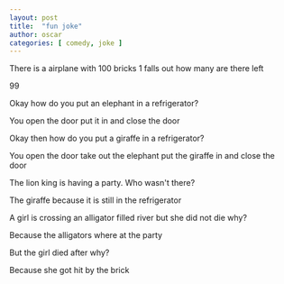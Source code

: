 ```yaml
---
layout: post
title:  "fun joke"
author: oscar
categories: [ comedy, joke ]
---
```


There is a airplane with 100 bricks 1 falls out how many are there left

99

Okay how do you put an elephant in a refrigerator?

You open the door put it in and close the door

Okay then how do you put a giraffe in a refrigerator?

You open the door take out the elephant put the giraffe in and close the door 

 The lion king is having a party. Who wasn't there?

The giraffe because it is still in the refrigerator

A girl is crossing an alligator filled river but she did not die why?

Because the alligators where at the party

But the girl died after why?

Because she got hit by the brick
